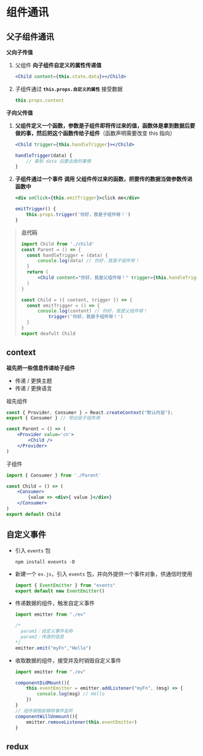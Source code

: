 # 组件通讯

## 父子组件通讯

**父向子传值**

1. 父组件 **向子组件自定义的属性传递值**

   ```jsx
   <Child content={this.state.data}></Child>
   ```

2. 子组件通过 **`this.props.自定义的属性`** 接受数据

   ```js
   this.props.content
   ```

**子向父传值**

1. **父组件定义一个函数，参数是子组件即将传过来的值，函数体是拿到数据后要做的事，然后把这个函数传给子组件**（函数声明需要改变 this 指向）

   ```jsx
   <Child trigger={this.handleTrigger}></Child>
   ```
   ```js
   handleTrigger(data) {
       // 拿到 data 后要去做的事情
   }
   ```

2. **子组件通过一个事件 调用 父组件传过来的函数，把要传的数据当做参数传进函数中**

   ```jsx
   <div onClick={this.emitTrigger}>click me</div>
   ```
   ```jsx
   emitTrigger() {
       this.props.trigger('你好，我是子组件呀！')
   }
   ```

> **总代码**
>
> ```jsx
> import Child from './child'
> const Parent = () => {
> 	const handleTrigger = (data) {
> 		console.log(data) // 你好，我是子组件呀！
>  	}
>  	return ( 
>  		<Child content="你好，我是父组件呀！" trigger={this.handleTrigger} />
>  	)
> }
> ```
>
> ```jsx
> const Child = ({ content, trigger }) => {
>  	const emitTrigger = () => {
> 		console.log(content) // 你好，我是父组件呀！
>      		trigger('你好，我是子组件呀！')
>  	}
> }
> export deafult Child
> ```

## context

**祖先把一些信息传递给子组件**

- 传递 / 更换主题
- 传递 / 更换语言

祖先组件

```jsx
const { Provider, Consumer } = React.createContext("默认内容");
export { Consumer } // 导出给子组件用

const Parent = () => (
    <Provider value='cn'>
        <Child />
    </Provider>
)
```

子组件

```jsx
import { Consumer } from './Parent'

const Child = () => (
    <Consumer>
        {value => <div>{ value }</div>}
    </Consumer>
)
export default Child
```

## 自定义事件

- 引入 `events` 包

  ```shell
  npm install evevnts -D
  ```

- 新建一个 `ev.js`，引入 `events` 包，并向外提供一个事件对象，供通信时使用

  ```js
  import { EventEmitter } from "events"
  export default new EventEmitter()
  ```

- 传递数据的组件，触发自定义事件

  ```js
  import emitter from "./ev"
  
  /*
  	param1：自定义事件名称
  	param2：传递的信息
  */ 
  emitter.emit("myFn","Hello")
  ```

- 收取数据的组件，接受并及时销毁自定义事件

  ```jsx
  import emitter from "./ev"
  
  componentDidMount(){
      this.eventEmitter = emitter.addListener("myFn", (msg) => {
          console.log(msg) // Hello
      })
  }
  // 组件销毁前移除事件监听
  componentWillUnmount(){
      emitter.removeListener(this.eventEmitter)
  }
  ```

## redux



